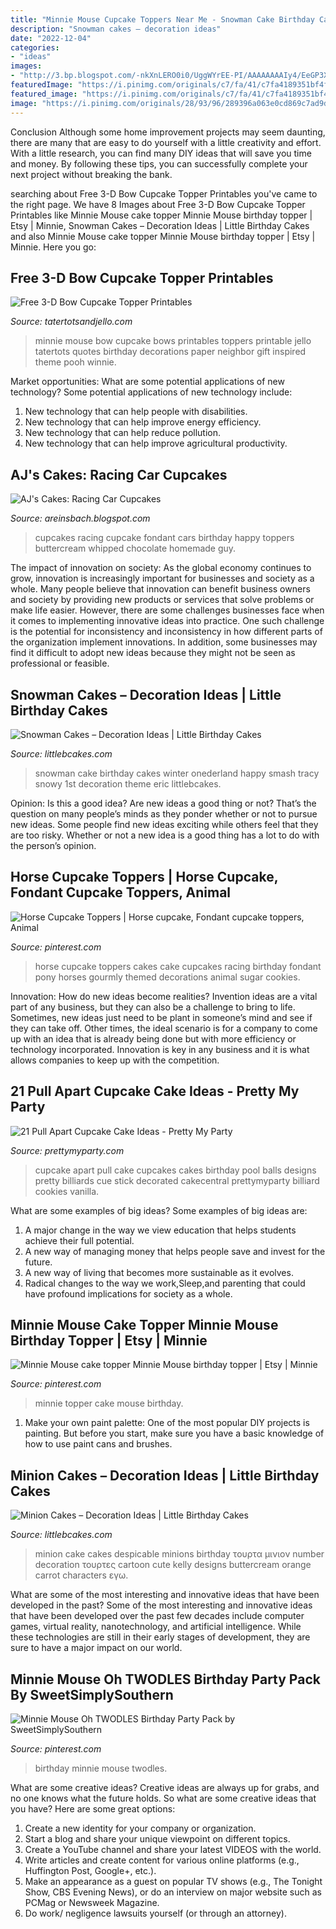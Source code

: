 ```yaml
---
title: "Minnie Mouse Cupcake Toppers Near Me - Snowman Cake Birthday Cakes Winter Onederland Happy Smash Tracy Snowy 1st Decoration Theme Eric Littlebcakes"
description: "Snowman cakes – decoration ideas"
date: "2022-12-04"
categories:
- "ideas"
images:
- "http://3.bp.blogspot.com/-nkXnLERO0i0/UggWYrEE-PI/AAAAAAAAIy4/EeGP3Xvho1g/s1600/SAM_3236.JPG"
featuredImage: "https://i.pinimg.com/originals/c7/fa/41/c7fa4189351bf4f3150b988260af7b40.jpg"
featured_image: "https://i.pinimg.com/originals/c7/fa/41/c7fa4189351bf4f3150b988260af7b40.jpg"
image: "https://i.pinimg.com/originals/28/93/96/289396a063e0cd869c7ad9d4d8fed97c.jpg"
---
```



Conclusion
Although some home improvement projects may seem daunting, there are many that are easy to do yourself with a little creativity and effort. With a little research, you can find many DIY ideas that will save you time and money. By following these tips, you can successfully complete your next project without breaking the bank.

	

		
searching about Free 3-D Bow Cupcake Topper Printables you've came to the right page. We have 8 Images about Free 3-D Bow Cupcake Topper Printables like Minnie Mouse cake topper Minnie Mouse birthday topper | Etsy | Minnie, Snowman Cakes – Decoration Ideas | Little Birthday Cakes and also Minnie Mouse cake topper Minnie Mouse birthday topper | Etsy | Minnie. Here you go:
		
    
## Free 3-D Bow Cupcake Topper Printables

<img loading=lazy src="http://tatertotsandjello.com/wp-content/uploads/2014/06/minnie-mouse-paper-bow-printables-at-tatertots-and-jello.jpg" onerror="this.onerror=null;this.src='https://tse1.mm.bing.net/th?id=OIP.z3qLwLe0tPZ2xIHfC-U3vAHaLL&amp;pid=15.1';" alt="Free 3-D Bow Cupcake Topper Printables">

_Source: tatertotsandjello.com_

>minnie mouse bow cupcake bows printables toppers printable jello tatertots quotes birthday decorations paper neighbor gift inspired theme pooh winnie. 

	

Market opportunities: What are some potential applications of new technology?
Some potential applications of new technology include: 
1. New technology that can help people with disabilities. 
2. New technology that can help improve energy efficiency. 
3. New technology that can help reduce pollution. 
4. New technology that can help improve agricultural productivity.

    
## AJ&#039;s Cakes: Racing Car Cupcakes

<img loading=lazy src="http://3.bp.blogspot.com/-nkXnLERO0i0/UggWYrEE-PI/AAAAAAAAIy4/EeGP3Xvho1g/s1600/SAM_3236.JPG" onerror="this.onerror=null;this.src='https://tse2.mm.bing.net/th?id=OIP.P6S1TrFTw4KSvoxw7susQAHaJb&amp;pid=15.1';" alt="AJ&#039;s Cakes: Racing Car Cupcakes">

_Source: areinsbach.blogspot.com_

>cupcakes racing cupcake fondant cars birthday happy toppers buttercream whipped chocolate homemade guy. 

	

The impact of innovation on society:
As the global economy continues to grow, innovation is increasingly important for businesses and society as a whole. Many people believe that innovation can benefit business owners and society by providing new products or services that solve problems or make life easier. However, there are some challenges businesses face when it comes to implementing innovative ideas into practice. One such challenge is the potential for inconsistency and inconsistency in how different parts of the organization implement innovations. In addition, some businesses may find it difficult to adopt new ideas because they might not be seen as professional or feasible.

    
## Snowman Cakes – Decoration Ideas | Little Birthday Cakes

<img loading=lazy src="http://www.littlebcakes.com/wp-content/uploads/2014/05/Snowman-Birthday-Cake.jpg" onerror="this.onerror=null;this.src='https://tse4.mm.bing.net/th?id=OIP.x9Zk_xbVnNEh0TEUL1PjJAHaGK&amp;pid=15.1';" alt="Snowman Cakes – Decoration Ideas | Little Birthday Cakes">

_Source: littlebcakes.com_

>snowman cake birthday cakes winter onederland happy smash tracy snowy 1st decoration theme eric littlebcakes. 

	

Opinion: Is this a good idea?
Are new ideas a good thing or not? That’s the question on many people’s minds as they ponder whether or not to pursue new ideas. Some people find new ideas exciting while others feel that they are too risky. Whether or not a new idea is a good thing has a lot to do with the person’s opinion.

    
## Horse Cupcake Toppers | Horse Cupcake, Fondant Cupcake Toppers, Animal

<img loading=lazy src="https://i.pinimg.com/originals/77/e0/c9/77e0c9032640888baebd48d770d0f89d.jpg" onerror="this.onerror=null;this.src='https://tse1.mm.bing.net/th?id=OIP.cub6fvfL9IB45XHK8I1LDgHaJ4&amp;pid=15.1';" alt="Horse Cupcake Toppers | Horse cupcake, Fondant cupcake toppers, Animal">

_Source: pinterest.com_

>horse cupcake toppers cakes cake cupcakes racing birthday fondant pony horses gourmly themed decorations animal sugar cookies. 

	

Innovation: How do new ideas become realities?
Invention ideas are a vital part of any business, but they can also be a challenge to bring to life. Sometimes, new ideas just need to be plant in someone’s mind and see if they can take off. Other times, the ideal scenario is for a company to come up with an idea that is already being done but with more efficiency or technology incorporated. Innovation is key in any business and it is what allows companies to keep up with the competition.

    
## 21 Pull Apart Cupcake Cake Ideas - Pretty My Party

<img loading=lazy src="http://www.prettymyparty.com/wp-content/uploads/2016/05/pull-apart-cupcakes-billiards.jpg" onerror="this.onerror=null;this.src='https://tse2.mm.bing.net/th?id=OIP.2AK-HIY7kz7qDCOOS2OoagHaJ6&amp;pid=15.1';" alt="21 Pull Apart Cupcake Cake Ideas - Pretty My Party">

_Source: prettymyparty.com_

>cupcake apart pull cake cupcakes cakes birthday pool balls designs pretty billiards cue stick decorated cakecentral prettymyparty billiard cookies vanilla. 

	

What are some examples of big ideas?
Some examples of big ideas are: 
1. A major change in the way we view education that helps students achieve their full potential. 
2. A new way of managing money that helps people save and invest for the future. 
3. A new way of living that becomes more sustainable as it evolves. 
4. Radical changes to the way we work,Sleep,and parenting that could have profound implications for society as a whole.

    
## Minnie Mouse Cake Topper Minnie Mouse Birthday Topper | Etsy | Minnie

<img loading=lazy src="https://i.pinimg.com/originals/28/93/96/289396a063e0cd869c7ad9d4d8fed97c.jpg" onerror="this.onerror=null;this.src='https://tse4.mm.bing.net/th?id=OIP.hkfbZVMW9BPgEZgAMubDbQHaJ4&amp;pid=15.1';" alt="Minnie Mouse cake topper Minnie Mouse birthday topper | Etsy | Minnie">

_Source: pinterest.com_

>minnie topper cake mouse birthday. 

	

1. Make your own paint palette: One of the most popular DIY projects is painting. But before you start, make sure you have a basic knowledge of how to use paint cans and brushes.

    
## Minion Cakes – Decoration Ideas | Little Birthday Cakes

<img loading=lazy src="http://www.littlebcakes.com/wp-content/uploads/2014/02/Minion-Cakes-Images.jpg" onerror="this.onerror=null;this.src='https://tse2.mm.bing.net/th?id=OIP.oKBRaivO6QFfCvacP0bCsgHaJz&amp;pid=15.1';" alt="Minion Cakes – Decoration Ideas | Little Birthday Cakes">

_Source: littlebcakes.com_

>minion cake cakes despicable minions birthday τουρτα μινιον number decoration τουρτες cartoon cute kelly designs buttercream orange carrot characters εγω. 

	

What are some of the most interesting and innovative ideas that have been developed in the past?
Some of the most interesting and innovative ideas that have been developed over the past few decades include computer games, virtual reality, nanotechnology, and artificial intelligence. While these technologies are still in their early stages of development, they are sure to have a major impact on our world.

    
## Minnie Mouse Oh TWODLES Birthday Party Pack By SweetSimplySouthern

<img loading=lazy src="https://i.pinimg.com/originals/c7/fa/41/c7fa4189351bf4f3150b988260af7b40.jpg" onerror="this.onerror=null;this.src='https://tse2.mm.bing.net/th?id=OIP.ceUBgy7H_ZedOuRSBg8fgQHaJl&amp;pid=15.1';" alt="Minnie Mouse Oh TWODLES Birthday Party Pack by SweetSimplySouthern">

_Source: pinterest.com_

>birthday minnie mouse twodles. 

	

What are some creative ideas?
Creative ideas are always up for grabs, and no one knows what the future holds. So what are some creative ideas that you have? Here are some great options: 
1. Create a new identity for your company or organization.
2. Start a blog and share your unique viewpoint on different topics.
3. Create a YouTube channel and share your latest VIDEOS with the world. 
4. Write articles and create content for various online platforms (e.g., Huffington Post, Google+, etc.). 
5. Make an appearance as a guest on popular TV shows (e.g., The Tonight Show, CBS Evening News), or do an interview on major website such as PCMag or Newsweek Magazine. 
6. Do work/ negligence lawsuits yourself (or through an attorney).

